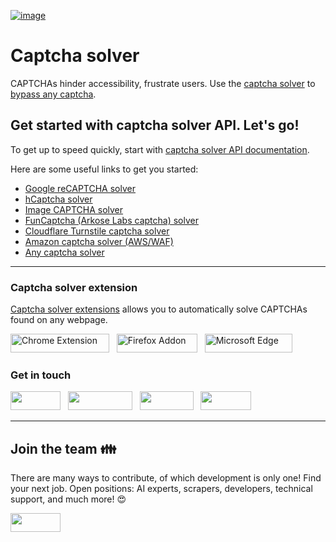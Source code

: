 [![image](https://github.com/2captcha/.github/assets/38065632/f6aa869e-5b3f-44ea-9050-03055829fc88)](https://2captcha.com)


# Captcha solver

CAPTCHAs hinder accessibility, frustrate users. Use the  [captcha solver](https://2captcha.com/) to [bypass any captcha](https://2captcha.com/p/break-captcha).


## Get started with captcha solver API. Let's go!

To get up to speed quickly, start with [captcha solver API documentation](https://2captcha.com/api-docs).

Here are some useful links to get you started:

* [Google reCAPTCHA solver](https://2captcha.com/p/bypass-recaptcha)
* [hCaptcha solver](https://2captcha.com/p/hcaptcha)
* [Image CAPTCHA solver](https://2captcha.com/p/simple_captcha)
* [FunCaptcha (Arkose Labs captcha) solver](https://2captcha.com/p/funcaptcha)
* [Cloudflare Turnstile captcha solver](https://2captcha.com/p/cloudflare-turnstile)
* [Amazon captcha solver (AWS/WAF)](https://2captcha.com/p/amazon-captcha-bypass)
* [Any captcha solver](https://2captcha.com/p/break-captcha)

---
### Captcha solver extension
[Captcha solver extensions](https://2captcha.com/captcha-bypass-extension) allows you to automatically solve CAPTCHAs found on any webpage.

[<img src="https://github.com/2captcha/.github/assets/38065632/da65574f-566a-44a7-891d-b439b28397a2" width="158" height="30" alt="Chrome Extension" />](https://chrome.google.com/webstore/detail/2captcha-solver/ifibfemgeogfhoebkmokieepdoobkbpo)  &nbsp;
[<img src="https://github.com/user-attachments/assets/1282537c-d51b-470d-a0d2-622a40f42e2e" width="129" height="30" alt="Firefox Addon" />](https://addons.mozilla.org/en-US/firefox/addon/2captcha-solver/)  &nbsp;
[<img src="https://github.com/2captcha/.github/assets/38065632/4d3db31b-807b-48fc-a1b3-c1ff1b3f8bcb" width="140" height="30" alt="Microsoft Edge" />](https://microsoftedge.microsoft.com/addons/detail/captcha-solver-auto-reco/pihoolhoncpggnckcpihaenjplkcnkod) 

<!--
[<img src="https://github.com/2captcha/.github/assets/38065632/c9c23e02-18ef-4fa6-bcf6-8c78229b557b" width="129" height="30" />](https://addons.mozilla.org/firefox/addon/2captcha-solver)
-->

### Get in touch

[<img src="https://github.com/2captcha/.github/assets/38065632/d8bd5d7d-dc93-452d-9762-4090add4b295" width="80" height="30" />](mailto:support@2captcha.com)  &nbsp;
[<img src="https://github.com/2captcha/.github/assets/38065632/0f4e00ae-b419-4a3d-a3e8-360bf74af425" width="103" height="30" />](https://www.facebook.com/2captcha4customers/)  &nbsp;
[<img src="https://github.com/2captcha/.github/assets/38065632/96b431f8-b06c-4ed7-bce3-31b96aee47ce" width="86" height="30" />](https://twitter.com/2captcha)  &nbsp;
[<img src="https://github.com/2captcha/.github/assets/38065632/635a9f31-c60a-4003-be59-2270bd9ed29c" width="81" height="30" />](https://captchaforum.com/)


---

## Join the team 👪

There are many ways to contribute, of which development is only one! Find your next job. Open positions: AI experts, scrapers, developers, technical support, and much more! 😍

[<img src="https://github.com/2captcha/.github/assets/38065632/d8bd5d7d-dc93-452d-9762-4090add4b295" width="80" height="30" />](mailto:job@2captcha.com)

